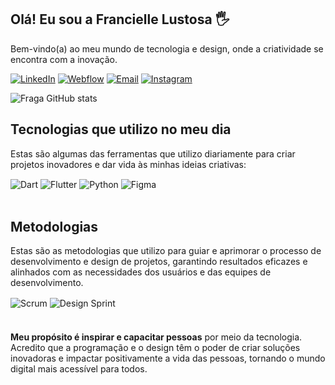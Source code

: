 ## Olá! Eu sou a Francielle Lustosa 🖐️

Bem-vindo(a) ao meu mundo de tecnologia e design, onde a criatividade se encontra com a inovação.


[![LinkedIn](https://img.shields.io/badge/LinkedIn-0077B5?style=for-the-badge&logo=linkedin&logoColor=white)](https://www.linkedin.com/in/francielle-lustosa-023683208/)
[![Webflow](https://img.shields.io/badge/Webflow-39E09B?style=for-the-badge&logo=webflow&logoColor=white)](https://www.webflow.com/seu-webflow)
[![Email](https://img.shields.io/badge/Email-D14836?style=for-the-badge&logo=gmail&logoColor=white)](franciellelimalustosa@gmail.com)
[![Instagram](https://img.shields.io/badge/Instagram-E4405F?style=for-the-badge&logo=instagram&logoColor=white)](https://instagram.com/franciellelustosa)

![Fraga GitHub stats](https://github-readme-stats.vercel.app/api?username=FranLustosa&show_icons=true&theme=dracula&count_private=true)

## Tecnologias que utilizo no meu dia

Estas são algumas das ferramentas que utilizo diariamente para criar projetos inovadores e dar vida às minhas ideias criativas:


<div style="display: inline_block">
  <img align="center" alt="Dart" src="https://img.shields.io/badge/Dart-0175C2?style=for-the-badge&logo=dart&logoColor=white" />
  <img align="center" alt="Flutter" src="https://img.shields.io/badge/Flutter-02569B?style=for-the-badge&logo=flutter&logoColor=white" />
  <img align="center" alt="Python" src="https://img.shields.io/badge/Python-3776AB?style=for-the-badge&logo=python&logoColor=white" />
  <img align="center" alt="Figma" src="https://img.shields.io/badge/Figma-F24E1E?style=for-the-badge&logo=figma&logoColor=white" />
</div><br/>

## Metodologias
Estas são as metodologias que utilizo para guiar e aprimorar o processo de desenvolvimento e design de projetos, garantindo resultados eficazes e alinhados com as necessidades dos usuários e das equipes de desenvolvimento.

<div style="display: inline_block; margin-bottom: 20px;">
  <img align="center" alt="Scrum" src="https://img.shields.io/badge/Scrum-009FDA?style=for-the-badge&logo=scrumalliance&logoColor=white" />
  <img align="center" alt="Design Sprint" src="https://img.shields.io/badge/Design%20Sprint-FF5733?style=for-the-badge" />
</div><br/

**Meu propósito é inspirar e capacitar pessoas** por meio da tecnologia. Acredito que a programação e o design têm o poder de criar soluções inovadoras e impactar positivamente a vida das pessoas, tornando o mundo digital mais acessível para todos.



